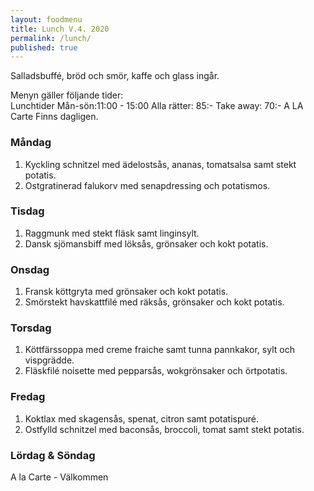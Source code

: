 ```yaml
---
layout: foodmenu
title: Lunch V.4. 2020
permalink: /lunch/
published: true
---
```

Salladsbuffé, bröd och smör, kaffe och glass ingår.

Menyn gäller följande tider:  
Lunchtider  Mån-sön:11:00 - 15:00
Alla rätter: 85:- Take away: 70:-
A LA Carte Finns dagligen.

### Måndag
1. Kyckling schnitzel med ädelostsås, ananas, tomatsalsa samt stekt potatis.
2. Ostgratinerad falukorv med senapdressing och potatismos.


### Tisdag
1. Raggmunk med stekt fläsk samt linginsylt.
2. Dansk sjömansbiff med löksås, grönsaker och kokt potatis.

### Onsdag
1. Fransk köttgryta med grönsaker och kokt potatis.
2. Smörstekt havskattfilé med räksås, grönsaker och kokt potatis.

### Torsdag
1. Köttfärssoppa med creme fraiche samt tunna pannkakor, sylt och vispgrädde. 
2. Fläskfilé noisette med pepparsås, wokgrönsaker och örtpotatis.

### Fredag
1. Koktlax med skagensås, spenat, citron samt potatispuré.
2. Ostfylld schnitzel med baconsås, broccoli, tomat samt stekt potatis.
                                                                                                    
                   
### Lördag & Söndag
A la Carte - Välkommen
